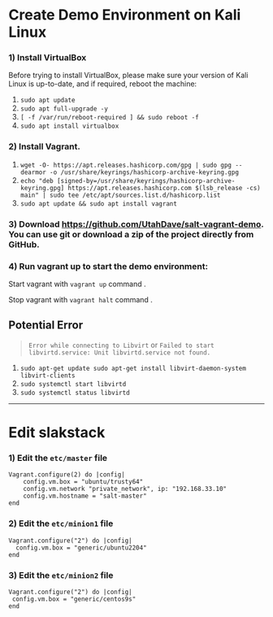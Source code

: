 # Create Demo Environment on Kali Linux
### 1) Install VirtualBox
Before trying to install VirtualBox, please make sure your version of Kali Linux is up-to-date, and if required, reboot the machine:
1.  `sudo apt update`
2. `sudo apt full-upgrade -y`
3. `[ -f /var/run/reboot-required ] && sudo reboot -f`
4. `sudo apt install virtualbox`

### 2) Install Vagrant.
1. ```wget -O- https://apt.releases.hashicorp.com/gpg | sudo gpg --dearmor -o /usr/share/keyrings/hashicorp-archive-keyring.gpg```
2. `echo "deb [signed-by=/usr/share/keyrings/hashicorp-archive-keyring.gpg] https://apt.releases.hashicorp.com $(lsb_release -cs) main" | sudo tee /etc/apt/sources.list.d/hashicorp.list`
3. `sudo apt update && sudo apt install vagrant`

### 3) Download https://github.com/UtahDave/salt-vagrant-demo. You can use git or download a zip of the project directly from GitHub.
### 4) Run vagrant up to start the demo environment:
Start vagrant with `vagrant up` command .

Stop vagrant with `vagrant halt` command .

## Potential Error
>`Error while connecting to Libvirt` or `Failed to start libvirtd.service: Unit libvirtd.service not found.`
1. `sudo apt-get update
sudo apt-get install libvirt-daemon-system libvirt-clients`
2. `sudo systemctl start libvirtd`
3. `sudo systemctl status libvirtd`
---
# Edit slakstack
### 1) Edit the `etc/master` file
```
Vagrant.configure(2) do |config|
	config.vm.box = "ubuntu/trusty64"
	config.vm.network "private_network", ip: "192.168.33.10"
	config.vm.hostname = "salt-master"
end
```

### 2) Edit the `etc/minion1` file
```
Vagrant.configure("2") do |config|
  config.vm.box = "generic/ubuntu2204"
end
```

### 3) Edit the `etc/minion2` file
 ```
 Vagrant.configure("2") do |config|
  config.vm.box = "generic/centos9s"
end
```